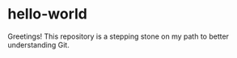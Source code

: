 # hello-world

Greetings!
This repository is a stepping stone on my path to better understanding Git.
